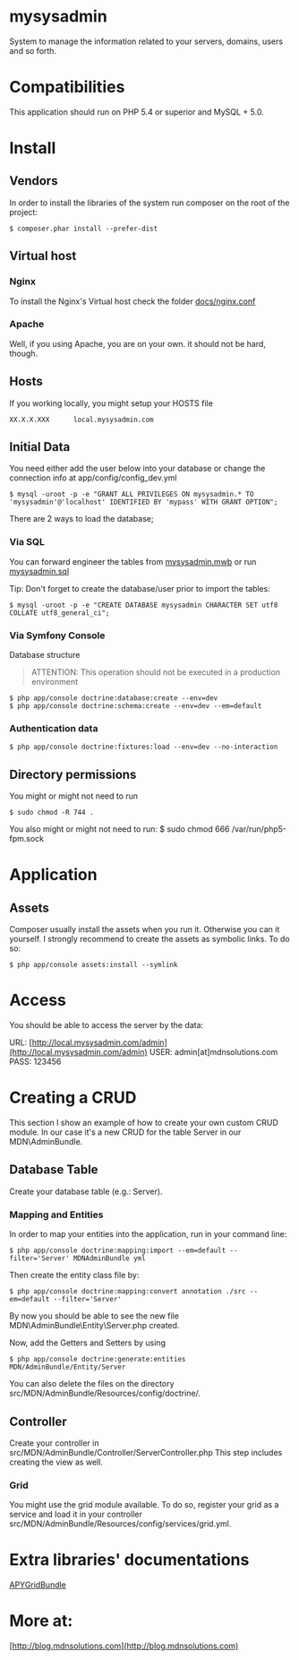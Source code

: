 mysysadmin
==========

System to manage the information related to your servers, domains, users and so forth. 

# Compatibilities

This application should run on PHP 5.4 or superior and MySQL + 5.0.

# Install

## Vendors

In order to install the libraries of the system run composer on the root of the project:

    $ composer.phar install --prefer-dist

## Virtual host

### Nginx

To install the Nginx's Virtual host check the folder [docs/nginx.conf](https://github.com/medinadato/mysysadmin/blob/master/docs/ngnix/mysysadmin.com.conf) 

### Apache

Well, if you using Apache, you are on your own. it should not be hard, though. 

## Hosts

If you working locally, you might setup your HOSTS file

    XX.X.X.XXX      local.mysysadmin.com

## Initial Data

You need either add the user below into your database or change the connection info at app/config/config_dev.yml

    $ mysql -uroot -p -e "GRANT ALL PRIVILEGES ON mysysadmin.* TO 'mysysadmin'@'localhost' IDENTIFIED BY 'mypass' WITH GRANT OPTION";

There are 2 ways to load the database;

### Via SQL

You can forward engineer the tables from [mysysadmin.mwb](https://github.com/medinadato/mysysadmin/blob/master/docs/db/data%20modeling/mysysadmin.mwb) or run [mysysadmin.sql](https://github.com/medinadato/mysysadmin/blob/master/docs/db/dump/mysysadmin.sql)

Tip: Don't forget to create the database/user prior to import the tables:

    $ mysql -uroot -p -e "CREATE DATABASE mysysadmin CHARACTER SET utf8 COLLATE utf8_general_ci";

### Via Symfony Console

Database structure

> ATTENTION: This operation should not be executed in a production environment

    $ php app/console doctrine:database:create --env=dev
    $ php app/console doctrine:schema:create --env=dev --em=default

### Authentication data

    $ php app/console doctrine:fixtures:load --env=dev --no-interaction

## Directory permissions

You might or might not need to run

    $ sudo chmod -R 744 .
    
You also might or might not need to run:
    $ sudo chmod 666 /var/run/php5-fpm.sock

# Application

## Assets

Composer usually install the assets when you run it. Otherwise you can it yourself.
I strongly recommend to create the assets as symbolic links. To do so:

    $ php app/console assets:install --symlink

# Access

You should be able to access the server by the data:

URL:  [http://local.mysysadmin.com/admin](http://local.mysysadmin.com/admin) 
USER: admin[at]mdnsolutions.com
PASS: 123456



# Creating a CRUD

This section I show an example of how to create your own custom CRUD module.
In our case it's a new CRUD for the table Server in our MDN\AdminBundle.

## Database Table

Create your database table (e.g.: Server).

### Mapping and Entities

In order to map your entities into the application, run in your command line:

    $ php app/console doctrine:mapping:import --em=default --filter='Server' MDNAdminBundle yml

Then create the entity class file by:

    $ php app/console doctrine:mapping:convert annotation ./src --em=default --filter='Server'

By now you should be able to see the new file MDN\AdminBundle\Entity\Server.php created.

Now, add the Getters and Setters by using 

    $ php app/console doctrine:generate:entities MDN/AdminBundle/Entity/Server

You can also delete the files on the directory src/MDN/AdminBundle/Resources/config/doctrine/.

## Controller

Create your controller in src/MDN/AdminBundle/Controller/ServerController.php
This step includes creating the view as well.

### Grid

You might use the grid module available. To do so, register your grid as a service and load it 
in your controller src/MDN/AdminBundle/Resources/config/services/grid.yml.


# Extra libraries' documentations

[APYGridBundle](https://github.com/Abhoryo/APYDataGridBundle/blob/master/Resources/doc/summary.md)


# More at:
[http://blog.mdnsolutions.com](http://blog.mdnsolutions.com)
